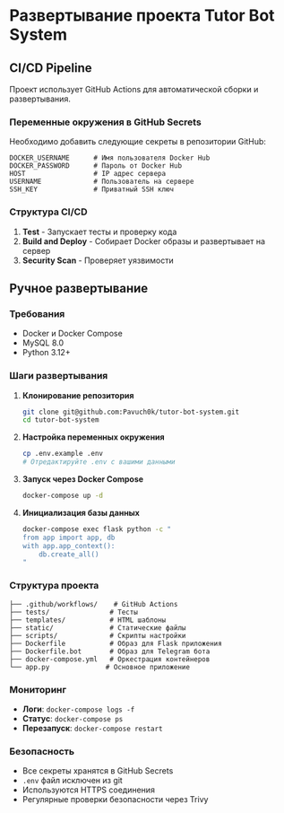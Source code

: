 # Развертывание проекта Tutor Bot System

## CI/CD Pipeline

Проект использует GitHub Actions для автоматической сборки и развертывания.

### Переменные окружения в GitHub Secrets

Необходимо добавить следующие секреты в репозитории GitHub:

```
DOCKER_USERNAME      # Имя пользователя Docker Hub
DOCKER_PASSWORD      # Пароль от Docker Hub
HOST                 # IP адрес сервера
USERNAME             # Пользователь на сервере
SSH_KEY              # Приватный SSH ключ
```

### Структура CI/CD

1. **Test** - Запускает тесты и проверку кода
2. **Build and Deploy** - Собирает Docker образы и развертывает на сервер
3. **Security Scan** - Проверяет уязвимости

## Ручное развертывание

### Требования

- Docker и Docker Compose
- MySQL 8.0
- Python 3.12+

### Шаги развертывания

1. **Клонирование репозитория**
   ```bash
   git clone git@github.com:Pavuch0k/tutor-bot-system.git
   cd tutor-bot-system
   ```

2. **Настройка переменных окружения**
   ```bash
   cp .env.example .env
   # Отредактируйте .env с вашими данными
   ```

3. **Запуск через Docker Compose**
   ```bash
   docker-compose up -d
   ```

4. **Инициализация базы данных**
   ```bash
   docker-compose exec flask python -c "
   from app import app, db
   with app.app_context():
       db.create_all()
   "
   ```

### Структура проекта

```
├── .github/workflows/    # GitHub Actions
├── tests/               # Тесты
├── templates/           # HTML шаблоны
├── static/              # Статические файлы
├── scripts/             # Скрипты настройки
├── Dockerfile           # Образ для Flask приложения
├── Dockerfile.bot       # Образ для Telegram бота
├── docker-compose.yml   # Оркестрация контейнеров
└── app.py              # Основное приложение
```

### Мониторинг

- **Логи**: `docker-compose logs -f`
- **Статус**: `docker-compose ps`
- **Перезапуск**: `docker-compose restart`

### Безопасность

- Все секреты хранятся в GitHub Secrets
- `.env` файл исключен из git
- Используются HTTPS соединения
- Регулярные проверки безопасности через Trivy
